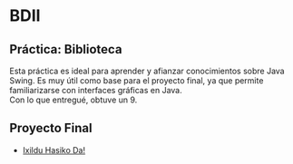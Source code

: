 # BDII

## Práctica: Biblioteca

Esta práctica es ideal para aprender y afianzar conocimientos sobre Java Swing. Es muy útil como base para el proyecto final, ya que permite familiarizarse con interfaces gráficas en Java.  
Con lo que entregué, obtuve un 9.

## Proyecto Final

- [Ixildu Hasiko Da!](https://github.com/adrianql5/Ixildu-hasiko-da-)

